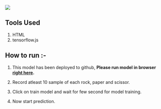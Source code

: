 ![](https://images-na.ssl-images-amazon.com/images/I/61QkvmvEdVL.png)

## Tools Used

1. HTML
2. tensorflow.js

## How to run :-

1. This model has been deployed to github, **Please run model in browser [right here](https://ravichaubey.github.io/Rock-Paper-Scissors-Deployment/).**

2. Record atleast 10 sample of each rock, paper and scissor.

3. Click on train model and wait for few second for model training.

4. Now start prediction.
